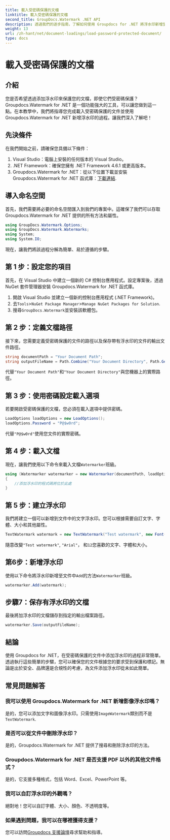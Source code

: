 ```yaml
---
title: 載入受密碼保護的文檔
linktitle: 載入受密碼保護的文檔
second_title: GroupDocs.Watermark .NET API
description: 透過我們的逐步指南，了解如何使用 Groupdocs for .NET 將浮水印新增至受密碼保護的文件。輕鬆保護您的文件並為其建立品牌。
weight: 13
url: /zh-hant/net/document-loadings/load-password-protected-document/
type: docs
---
```

# 載入受密碼保護的文檔

## 介紹
您是否希望透過添加浮水印來保護您的文檔，即使它們受密碼保護？ Groupdocs.Watermark for .NET 是一個功能強大的工具，可以讓您做到這一點。在本教學中，我們將指導您完成載入受密碼保護的文件並使用 Groupdocs.Watermark for .NET 新增浮水印的過程。讓我們深入了解吧！
## 先決條件
在我們開始之前，請確保您具備以下條件：
1. Visual Studio：電腦上安裝的任何版本的 Visual Studio。
2. .NET Framework：確保您擁有 .NET Framework 4.6.1 或更高版本。
3. Groupdocs.Watermark for .NET：從以下位置下載並安裝 Groupdocs.Watermark for .NET 函式庫：[下載連結](https://releases.groupdocs.com/Watermark/net/).
## 導入命名空間
首先，我們需要將必要的命名空間匯入到我們的專案中。這確保了我們可以存取 Groupdocs.Watermark for .NET 提供的所有方法和屬性。
```csharp
using GroupDocs.Watermark.Options;
using GroupDocs.Watermark.Watermarks;
using System;
using System.IO;
```
現在，讓我們將該過程分解為簡單、易於遵循的步驟。
## 第 1 步：設定您的項目
首先，在 Visual Studio 中建立一個新的 C# 控制台應用程式。設定專案後，透過 NuGet 套件管理器安裝 Groupdocs.Watermark for .NET 函式庫。
1. 開啟 Visual Studio 並建立一個新的控制台應用程式 (.NET Framework)。
2. 去`Tools`>`NuGet Package Manager`>`Manage NuGet Packages for Solution`.
3. 搜尋`GroupDocs.Watermark`並安裝該軟體包。
## 第 2 步：定義文檔路徑
接下來，您需要定義受密碼保護的文件的路徑以及保存帶有浮水印的文件的輸出文件路徑。
```csharp
string documentPath = "Your Document Path";
string outputFileName = Path.Combine("Your Document Directory", Path.GetFileName(documentPath));
```
代替`"Your Document Path"`和`"Your Document Directory"`與您機器上的實際路徑。
## 第 3 步：使用密碼設定載入選項
若要開啟受密碼保護的文檔，您必須在載入選項中提供密碼。
```csharp
LoadOptions loadOptions = new LoadOptions();
loadOptions.Password = "P@$w0rd";
```
代替`"P@$w0rd"`使用您文件的實際密碼。
## 第 4 步：載入文檔
現在，讓我們使用以下命令來載入文檔`Watermarker`班級。
```csharp
using (Watermarker watermarker = new Watermarker(documentPath, loadOptions))
{
    //添加浮水印的程式碼將位於此處
}
```
## 第 5 步：建立浮水印
我們將建立一個可以新增到文件中的文字浮水印。您可以根據需要自訂文字、字體、大小和其他屬性。
```csharp
TextWatermark watermark = new TextWatermark("Test watermark", new Font("Arial", 12));
```
隨意改變`"Test watermark"`, `"Arial"`， 和`12`您喜歡的文字、字體和大小。
## 第6步：新增浮水印
使用以下命令將浮水印新增至文件中`Add`的方法`Watermarker`班級。
```csharp
watermarker.Add(watermark);
```
## 步驟7：保存有浮水印的文檔
最後將加浮水印的文檔儲存到指定的輸出檔案路徑。
```csharp
watermarker.Save(outputFileName);
```
## 結論
使用 Groupdocs for .NET，在受密碼保護的文件中添加浮水印的過程非常簡單。透過執行這些簡單的步驟，您可以確保您的文件根據您的要求受到保護和標記。無論是出於安全、品牌還是合規性的考慮，為文件添加浮水印從未如此簡單。
## 常見問題解答
### 我可以使用 Groupdocs.Watermark for .NET 新增影像浮水印嗎？
是的，您可以添加文字和圖像浮水印。只需使用`ImageWatermark`類別而不是`TextWatermark`.
### 是否可以從文件中刪除浮水印？
是的，Groupdocs.Watermark for .NET 提供了搜尋和刪除浮水印的方法。
### Groupdocs.Watermark for .NET 是否支援 PDF 以外的其他文件格式？
是的，它支援多種格式，包括 Word、Excel、PowerPoint 等。
### 我可以自訂浮水印的外觀嗎？
絕對地！您可以自訂字體、大小、顏色、不透明度等。
### 如果遇到問題，我可以在哪裡獲得支援？
您可以訪問[Groupdocs 支援論壇](https://forum.groupdocs.com/c/watermark/19)尋求幫助和指導。